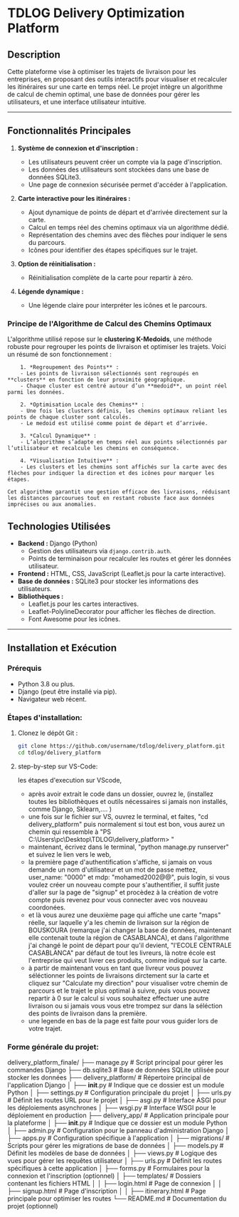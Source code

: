 # TDLOG Delivery Optimization Platform

## Description
Cette plateforme vise à optimiser les trajets de livraison pour les entreprises, en proposant des outils interactifs pour visualiser et recalculer les itinéraires sur une carte en temps réel. Le projet intègre un algorithme de calcul de chemin optimal, une base de données pour gérer les utilisateurs, et une interface utilisateur intuitive.

---

## Fonctionnalités Principales

1. **Système de connexion et d'inscription :**
   - Les utilisateurs peuvent créer un compte via la page d'inscription.
   - Les données des utilisateurs sont stockées dans une base de données SQLite3.
   - Une page de connexion sécurisée permet d'accéder à l'application.

2. **Carte interactive pour les itinéraires :**
   - Ajout dynamique de points de départ et d'arrivée directement sur la carte.
   - Calcul en temps réel des chemins optimaux via un algorithme dédié.
   - Représentation des chemins avec des flèches pour indiquer le sens du parcours.
   - Icônes pour identifier des étapes spécifiques sur le trajet.

3. **Option de réinitialisation :**
   - Réinitialisation complète de la carte pour repartir à zéro.

4. **Légende dynamique :**
   - Une légende claire pour interpréter les icônes et le parcours.


### Principe de l'Algorithme de Calcul des Chemins Optimaux

L'algorithme utilisé repose sur le **clustering K-Medoids**, une méthode robuste pour regrouper les points de livraison et optimiser les trajets. Voici un résumé de son fonctionnement :

        1. *Regroupement des Points** : 
        - Les points de livraison sélectionnés sont regroupés en **clusters** en fonction de leur proximité géographique. 
        - Chaque cluster est centré autour d’un **medoid**, un point réel parmi les données.

        2. *Optimisation Locale des Chemins** : 
        - Une fois les clusters définis, les chemins optimaux reliant les points de chaque cluster sont calculés.
        - Le medoid est utilisé comme point de départ et d’arrivée.

        3. *Calcul Dynamique** :
        - L’algorithme s’adapte en temps réel aux points sélectionnés par l’utilisateur et recalcule les chemins en conséquence.

        4. *Visualisation Intuitive** :
        - Les clusters et les chemins sont affichés sur la carte avec des flèches pour indiquer la direction et des icônes pour marquer les étapes.

    Cet algorithme garantit une gestion efficace des livraisons, réduisant les distances parcourues tout en restant robuste face aux données imprécises ou aux anomalies.

## Technologies Utilisées

- **Backend :** Django (Python)
  - Gestion des utilisateurs via `django.contrib.auth`.
  - Points de terminaison pour recalculer les routes et gérer les données utilisateur.
- **Frontend :** HTML, CSS, JavaScript (Leaflet.js pour la carte interactive).
- **Base de données :** SQLite3 pour stocker les informations des utilisateurs.
- **Bibliothèques :**
  - Leaflet.js pour les cartes interactives.
  - Leaflet-PolylineDecorator pour afficher les flèches de direction.
  - Font Awesome pour les icônes.

---

## Installation et Exécution

### Prérequis

- Python 3.8 ou plus.
- Django (peut être installé via pip).
- Navigateur web récent.

### Étapes d'installation:

1. Clonez le dépôt Git :
   ```bash
   git clone https://github.com/username/tdlog/delivery_platform.git
   cd tdlog/delivery_platform

2. step-by-step sur VS-Code: 

    les étapes d'execution sur VScode, 
    - après avoir extrait le code dans un dossier, ouvrez le, 
    (installez toutes les bibliothèques et outils nécessaires si jamais non installés, comme Django, Sklearn,.... )
    - une fois sur le fichier sur VS, ouvrez le terminal, et faites, "cd delivery_platform" puis normalement si tout est bon, vous aurez un chemin qui ressemble à "PS C:\Users\pc\Desktop\TDLOG\delivery_platform> " 
    - maintenant, écrivez dans le terminal, "python manage.py runserver" et suivez le lien vers le web, 
    - la première page d'authentification s'affiche, si jamais on vous demande un nom d'utilisateur et un mot de passe mettez, user_name: "0000" et mdp: "mohamed2002@@", puis login, si vous voulez créer un nouveau compte pour s'authentifier, il suffit juste d'aller sur la page de "signup" et procèdez à la création de votre compte puis revenez pour vous connecter avec vos nouveau coordonées. 
    - et là vous aurez une deuxième page qui affiche une carte "maps" réelle, sur laquelle y'a les chemin de livraison sur la région de BOUSKOURA (remarque j'ai changer la base de données, maintenant elle contenait toute la région de CASABLANCA), et dans l'algorithme j'ai changé le point de départ pour qu'il devient, "l'ECOLE CENTRALE CASABLANCA" par défaut de tout les livreurs, là notre école est l'entreprise qui veut livrer ces produits, comme indiqué sur la carte.
    - à partir de maintenant vous en tant que livreur vous pouvez séléctionner les points de livraisons dirctement sur la carte et cliquez sur "Calculate my direction" pour visualiser votre chemin de parcours et le trajet le plus optimal à suivre, puis vous pouvez repartir à 0 sur le calcul si vous souhaitez effectuer une autre livraison ou si jamais vous vous etre trompez sur dans la séléction des points de livraison dans la première. 
    - une legende en bas de la page est faite pour vous guider lors de votre trajet. 


### Forme générale du projet:

delivery_platform_finale/
├── manage.py                   # Script principal pour gérer les commandes Django
├── db.sqlite3                  # Base de données SQLite utilisée pour stocker les données
├── delivery_platform/          # Répertoire principal de l'application Django
│   ├── __init__.py             # Indique que ce dossier est un module Python
│   ├── settings.py             # Configuration principale du projet
│   ├── urls.py                 # Définit les routes URL pour le projet
│   ├── asgi.py                 # Interface ASGI pour les déploiements asynchrones
│   ├── wsgi.py                 # Interface WSGI pour le déploiement en production
├── delivery_app/               # Application principale pour la plateforme
│   ├── __init__.py             # Indique que ce dossier est un module Python
│   ├── admin.py                # Configuration pour le panneau d'administration Django
│   ├── apps.py                 # Configuration spécifique à l'application
│   ├── migrations/             # Scripts pour gérer les migrations de base de données
│   ├── models.py               # Définit les modèles de base de données
│   ├── views.py                # Logique des vues pour gérer les requêtes utilisateur
│   ├── urls.py                 # Définit les routes spécifiques à cette application
│   ├── forms.py                # Formulaires pour la connexion et l'inscription (optionnel)
│   ├── templates/              # Dossiers contenant les fichiers HTML
│   │   ├── login.html          # Page de connexion
│   │   ├── signup.html         # Page d'inscription
│   │   ├── itinerary.html      # Page principale pour optimiser les routes
└── README.md                   # Documentation du projet (optionnel)
